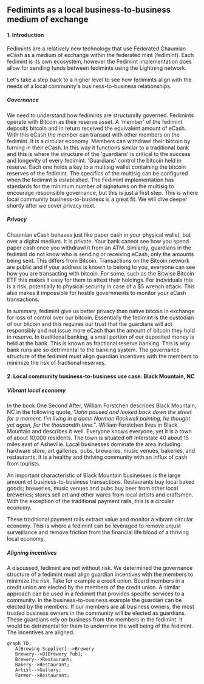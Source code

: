 ## Fedimints as a local business-to-business medium of exchange

#### 1. Introduction
Fedimints are a relatively new technology that use Federated Chaumian eCash as a medium of exchange within the federated mint (fedimint). Each fedimint is its own ecosystem, however the Fedimint implementation does allow for sending funds between fedimints using the Lightning network.

Let's take a step back to a higher level to see how fedimints align with the needs of a local community's business-to-business relationships. 

##### Governance 
We need to understand how fedimints are structurally governed. Fedimints operate with Bitcoin as their reserve asset. A 'member' of the fedimint deposits bitcoin and in return received the equivalent amount of eCash. With this eCash the member can transact with other members on the fedimint. It is a circular economy. Members can withdrawl their bitcoin by turning in their eCash. In this way it functions similar to a traditional bank and this is where the structure of the 'guardians' is critical to the success and longevity of every fedimint. 'Guardians' control the bitcoin held in reserve. Each one holds a key to a multisig wallet containing the bitcoin reserves of the fedimint. The specifics of the multisig can be configured when the fedimint is established. The Fedimint implementation has standards for the minimum number of signatures on the multisig to encourage responsible governance, but this is just a first step. This is where local community business-to-business is a great fit. We will dive deeper shortly after we cover privacy next.
   
##### Privacy 
Chaumian eCash behaves just like paper cash in your physical wallet, but over a digital medium. It is private. Your bank cannot see how you spend paper cash once you withdrawl it from an ATM. Simiarily, guardians in the fedimint do not know who is sending or receiving eCash, only the amounts being sent. This differs from Bitcoin. Transactions on the Bitcoin network are public and if your address is known to belong to you, everyone can see how you are transacting with bitcoin. For some, such as the Bitwise Bitcoin ETF this makes it easy for them to attest their holdings. For individuals this is a risk, potentially to physical security in case of a $5 wrench attack. This also makes it impossible for hostile governments to monitor your eCash transactions.

In summary, fedimint give us better privacy than native bitcoin in exchange for loss of control over our bitcoin. Essentially the fedimint is the custodian of our bitcoin and this requires our trust that the guardians will act responsibly and not issue more eCash than the amount of bitcoin they hold in reserve. In traditional banking, a small portion of our deposited money is held at the bank. This is known as fractional reserve banking. This is why bank runs are so detrimental to the banking system. The governance structure of the fedimint must align guardian incentives with the members to minimize the risk of fractional reserves.

#### 2. Local community business-to-business use case: Black Mountain, NC

##### Vibrant local economy
In the book One Second After, William Forstchen describes Black Mountain, NC in the following quote, *"John paused and looked back down the street for a moment. I’m living in a damn Norman Rockwell painting, he thought yet again, for the thousandth time."*. William Forstchen lives in Black Mountain and describes it well. Everyone knows everyone, yet it is a town of about 10,000 residents. The town is situated off Interstate 40 about 15 miles east of Asheville. Local businesses dominate the area including: hardware store, art galleries, pubs, breweries, music venues, bakeries, and restaurants. It is a healthy and thriving community with an influx of cash from tourists.

An important characteristic of Black Mountain businesses is the large amount of business-to-business transactions. Restaurants buy local baked goods; breweries, music venues and pubs buy beer from other local breweries; stores sell art and other wares from local artists and craftsmen. With the exception of the traditional payment rails, this is a circular economy. 

These traditional payment rails extract value and monitor a vibrant circular economy. This is where a fedimint can be leveraged to remove unjust surveillance and remove friction from the financial life blood of a thriving local economy.

##### Aligning incentives
A discussed, fedimint are not without risk. We determined the governance structure of a fedimint must align guardian incentives with the members to minimize the risk. Take for example a credit union. Board members in a credit union are elected by the members of the credit union. A similar approach can be used in a fedimint that provides specific services to a community. In the business-to-business example the guardian can be elected by the members. If our members are all business owners, the most trusted business owners in the community will be elected as guardians. These guardians rely on business from the members in the fedimint. It would be detrimental for them to undermine the well being of the fedimint. The incentives are aligned.

```mermaid
graph TD;
   A[Brewing Supplier]-->Brewery
   Brewery-->B[Brewery Pub];
   Brewery-->Restaurant;
   Bakery-->Restaurant;
   Artist-->Gallery;
   Farmer-->Restaurant;
```

